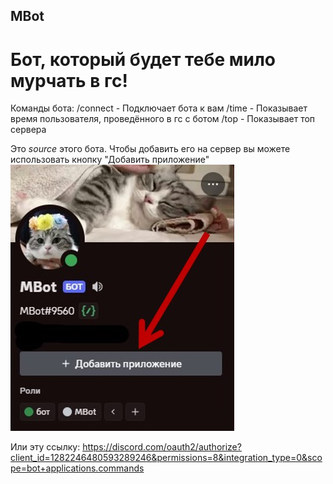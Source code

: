 ## MBot

# Бот, который будет тебе мило мурчать в гс!

Команды бота:
/connect - Подключает бота к вам
/time - Показывает время пользователя, проведённого в гс с ботом
/top - Показывает топ сервера

Это _source_ этого бота. Чтобы добавить его на сервер вы можете использовать кнопку "Добавить приложение"
![Фото для добавления бота](https://raw.githubusercontent.com/Blaing7542/Blaing7542/refs/heads/main/photo.jpg)

Или эту ссылку:
https://discord.com/oauth2/authorize?client_id=1282246480593289246&permissions=8&integration_type=0&scope=bot+applications.commands
